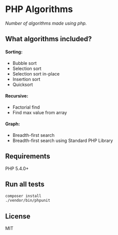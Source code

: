 # PHP Algorithms
*Number of algorithms made using php.*
## What algorithms included?
#### Sorting:
 - Bubble sort
 - Selection sort
 - Selection sort in-place
 - Insertion sort
 - Quicksort

#### Recursive:
 - Factorial find
 - Find max value from array

#### Graph:
 - Breadth-first search
 - Breadth-first search using Standard PHP Library

## Requirements
PHP 5.4.0+

## Run all tests
```bash
composer install
./vendor/bin/phpunit
```
## License
MIT
